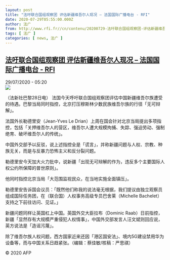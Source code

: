 ```yaml
---
layout: post
title: "法吁联合国组观察团 评估新疆维吾尔人现况 – 法国国际广播电台 - RFI"
date: 2020-07-29T05:55:00.000Z
author: 法广
from: http://www.rfi.fr//cn/contenu/20200729-法吁联合国组观察团-评估新疆维吾尔人现况
tags: [ 法广 ]
categories: [ news, 法广 ]
---
```

<!--1596002100000-->
[法吁联合国组观察团 评估新疆维吾尔人现况 – 法国国际广播电台 - RFI](http://www.rfi.fr//cn/contenu/20200729-%E6%B3%95%E5%90%81%E8%81%94%E5%90%88%E5%9B%BD%E7%BB%84%E8%A7%82%E5%AF%9F%E5%9B%A2-%E8%AF%84%E4%BC%B0%E6%96%B0%E7%96%86%E7%BB%B4%E5%90%BE%E5%B0%94%E4%BA%BA%E7%8E%B0%E5%86%B5)
------

<div>
<div>29/07/2020 - 05:20</div><img src="https://s.rfi.fr/media/display/4e4c87c8-d14d-11ea-8b76-005056a964fe/w:310/p:16x9/int0005b.200729112002.jpg"><div class="t-content__body u-clearfix"><div class="m-interstitial"></div><p>（法新社巴黎28日电）    法国今天呼吁联合国组观察团评估中国新疆维吾尔族遭受的待遇。巴黎当局同时指控，北京打压穆斯林少数民族维吾尔族的行径「无可辩解」。</p><p>    法国外长勒德里安（Jean-Yves Le Drian）上周在国会针对北京当局提出多项指控，包括「关押维吾尔人的营区，维吾尔人遭大规模拘捕、失踪、强迫劳动、强制绝育、破坏维吾尔人的传统」。</p><p>    中国外交部予以反驳，说上述指控全是「谎言」，并称新疆问题与人权、宗教、种族无关，而是与反暴力恐怖主义和反分裂问题。</p><p>    勒德里安今天加大火力批中，说新疆「出现无可辩解的作为，违反多个主要国际人权公约所保障的普世原则」。</p><p>    他同时指控北京当局「大范围监视民众，在当地实施全面镇压」。</p><p>    勒德里安告诉国会议员：「既然他们称我的说法毫无根据，我们提议由独立观察员组成国际任务团，在（联合国）人权事务高级专员巴舍莱（Michelle Bachelet）支持之下前往访问、见证。」</p><p>    新疆问题同样让英国杠上中国。英国外交大臣拉布（Dominic Raab）日前指控，新疆「显然存有大规模严重侵犯人权情事」，中国外交部发言人汪文斌则回应说，英方说法是「造谣污蔑」。</p><p>    除了维吾尔族人权问题，西方国家近来还因「港区国安法」、境内5G建设禁用华为设备等，而与中国关系日趋紧张。（编辑：蔡佳敏/核稿：严思祺）</p><p class="t-copyright">© 2020 AFP</p>        </div>
</div>
